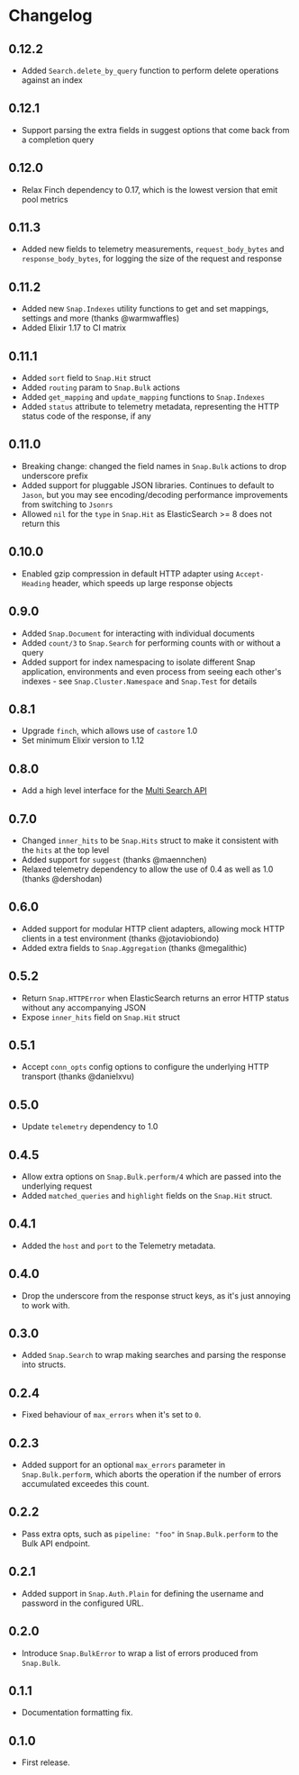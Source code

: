 # Changelog

## 0.12.2

- Added `Search.delete_by_query` function to perform delete operations against an index

## 0.12.1

- Support parsing the extra fields in suggest options that come back from a completion query

## 0.12.0

- Relax Finch dependency to 0.17, which is the lowest version that emit pool metrics

## 0.11.3

- Added new fields to telemetry measurements, `request_body_bytes` and `response_body_bytes`, for logging the size of the request and response

## 0.11.2

- Added new `Snap.Indexes` utility functions to get and set mappings, settings and more (thanks @warmwaffles)
- Added Elixir 1.17 to CI matrix

## 0.11.1

- Added `sort` field to `Snap.Hit` struct
- Added `routing` param to `Snap.Bulk` actions
- Added `get_mapping` and `update_mapping` functions to `Snap.Indexes`
- Added `status` attribute to telemetry metadata, representing the HTTP status code of the response, if any

## 0.11.0

- Breaking change: changed the field names in `Snap.Bulk` actions to drop underscore prefix
- Added support for pluggable JSON libraries. Continues to default to `Jason`, but you may see encoding/decoding performance improvements from switching to `Jsonrs`
- Allowed `nil` for the `type` in `Snap.Hit` as ElasticSearch >= 8 does not return this

## 0.10.0

- Enabled gzip compression in default HTTP adapter using `Accept-Heading` header, which speeds up large response objects

## 0.9.0

- Added `Snap.Document` for interacting with individual documents
- Added `count/3` to `Snap.Search` for performing counts with or without a query
- Added support for index namespacing to isolate different Snap application, environments and even process from seeing each other's indexes - see `Snap.Cluster.Namespace` and `Snap.Test` for details

## 0.8.1

- Upgrade `finch`, which allows use of `castore` 1.0
- Set minimum Elixir version to 1.12

## 0.8.0

- Add a high level interface for the [Multi Search API](https://www.elastic.co/guide/en/elasticsearch/reference/current/search-multi-search.html)

## 0.7.0

- Changed `inner_hits` to be `Snap.Hits` struct to make it consistent with the `hits` at the top level
- Added support for `suggest` (thanks @maennchen)
- Relaxed telemetry dependency to allow the use of 0.4 as well as 1.0 (thanks @dershodan)

## 0.6.0

- Added support for modular HTTP client adapters, allowing mock HTTP clients in a test environment (thanks @jotaviobiondo)
- Added extra fields to `Snap.Aggregation` (thanks @megalithic)

## 0.5.2

- Return `Snap.HTTPError` when ElasticSearch returns an error HTTP status
  without any accompanying JSON
- Expose `inner_hits` field on `Snap.Hit` struct

## 0.5.1

- Accept `conn_opts` config options to configure the underlying HTTP transport
  (thanks @danielxvu)

## 0.5.0

- Update `telemetry` dependency to 1.0

## 0.4.5

- Allow extra options on `Snap.Bulk.perform/4` which are passed into the underlying request
- Added `matched_queries` and `highlight` fields on the `Snap.Hit` struct.

## 0.4.1

- Added the `host` and `port` to the Telemetry metadata.

## 0.4.0

- Drop the underscore from the response struct keys, as it's just annoying to
  work with.

## 0.3.0

- Added `Snap.Search` to wrap making searches and parsing the response into
  structs.

## 0.2.4

- Fixed behaviour of `max_errors` when it's set to `0`.

## 0.2.3

- Added support for an optional `max_errors` parameter in
  `Snap.Bulk.perform`, which aborts the operation if the number of errors
  accumulated exceedes this count.

## 0.2.2

- Pass extra opts, such as `pipeline: "foo"` in `Snap.Bulk.perform` to the
  Bulk API endpoint.

## 0.2.1

- Added support in `Snap.Auth.Plain` for defining the username and password in
  the configured URL.

## 0.2.0

- Introduce `Snap.BulkError` to wrap a list of errors produced from
  `Snap.Bulk`.

## 0.1.1

- Documentation formatting fix.

## 0.1.0

- First release.
